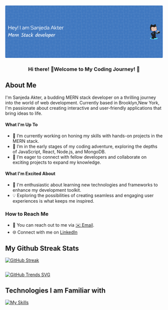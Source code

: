 
![Header](./media/github-header-image%20(5).png)
<h3 align="center">
  Hi there! 👋Welcome to My Coding Journey! 🚀
</h3>

## About Me

I'm Sanjeda Akter, a budding MERN stack developer on a thrilling journey into the world of web development. Currently based in Brooklyn,New York, I'm passionate about creating interactive and user-friendly applications that bring ideas to life.

#### What I'm Up To

- 🔭 I’m currently working on honing my skills with hands-on projects in the MERN stack.
- 🌱 I’m in the early stages of my coding adventure, exploring the depths of JavaScript, React, Node.js, and MongoDB.
- 👯 I’m eager to connect with fellow developers and collaborate on exciting projects to expand my knowledge.

#### What I'm Excited About

- 🚀 I'm enthusiastic about learning new technologies and frameworks to enhance my development toolkit.
- 💡 Exploring the possibilities of creating seamless and engaging user experiences is what keeps me inspired.

### How to Reach Me

- 📧 You can reach out to me via [✉️ Email](mailto:sanjeda6244611@gmail.com).
- 🌐 Connect with me on [LinkedIn](https://www.linkedin.com/in/sanjeda-akter-3a9887237/) 



## My Github Streak Stats

[![GitHub Streak](https://github-readme-streak-stats.herokuapp.com?user=San624461&theme=blueberry-duo)](https://git.io/streak-stats)


## 
[![GitHub Trends SVG](https://api.githubtrends.io/user/svg/San624461/langs?time_range=one_year&use_percent=True&theme=bright_lights)](https://githubtrends.io)

## Technologies I am Familiar with
[![My Skills](https://skillicons.dev/icons?i=js,html,css,tailwind,react,firebase,mongodb,nodejs,express,figma,vercel)](https://skillicons.dev)
































<!--


**San624461/San624461** is a ✨ _special_ ✨ repository because its `README.md` (this file) appears on your GitHub profile.

Here are some ideas to get you started:

- 🔭 I’m currently working on ...
- 🌱 I’m currently learning ...
- 👯 I’m looking to collaborate on ...
- 🤔 I’m looking for help with ...
- 💬 Ask me about ...
- 📫 How to reach me: ...
- 😄 Pronouns: ...
- ⚡ Fun fact: ...
-->
